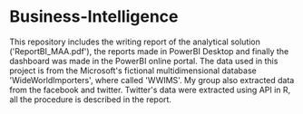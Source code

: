 # Business-Intelligence
This repository includes the writing report of the analytical solution ('ReportBI_MAA.pdf'), the reports made in PowerBI Desktop and finally the dashboard was made in the PowerBI online portal.
The data used in this project is from the Microsoft's fictional multidimensional database 'WideWorldImporters', where called 'WWIMS'.
My group also extracted data from the facebook and twitter. Twitter's data were extracted using API in R, all the procedure is described in the report.
